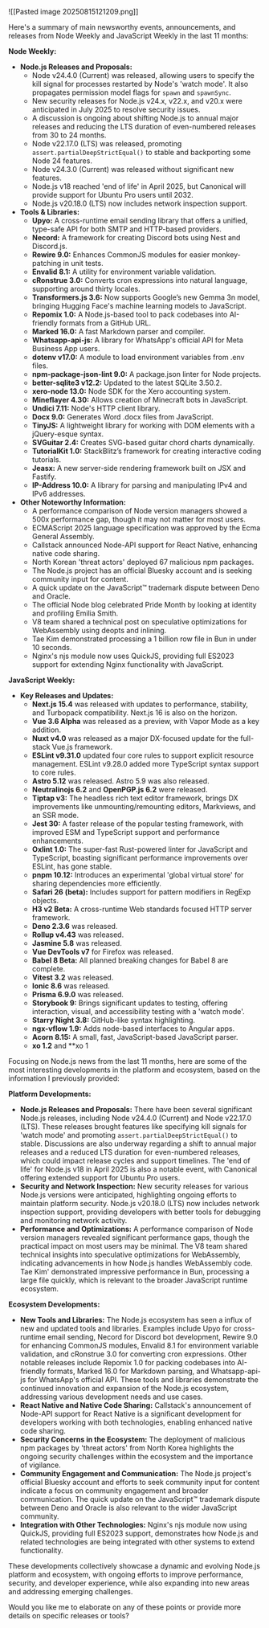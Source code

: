 
![[Pasted image 20250815121209.png]]

Here's a summary of main newsworthy events, announcements, and releases from Node Weekly and JavaScript Weekly in the last 11 months:  
  
**Node Weekly:**

- **Node.js Releases and Proposals:**
    - Node v24.4.0 (Current) was released, allowing users to specify the kill signal for processes restarted by Node's 'watch mode'. It also propagates permission model flags for `spawn` and `spawnSync`.
    - New security releases for Node.js v24.x, v22.x, and v20.x were anticipated in July 2025 to resolve security issues.
    - A discussion is ongoing about shifting Node.js to annual major releases and reducing the LTS duration of even-numbered releases from 30 to 24 months.
    - Node v22.17.0 (LTS) was released, promoting `assert.partialDeepStrictEqual()` to stable and backporting some Node 24 features.
    - Node v24.3.0 (Current) was released without significant new features.
    - Node.js v18 reached 'end of life' in April 2025, but Canonical will provide support for Ubuntu Pro users until 2032.
    - Node.js v20.18.0 (LTS) now includes network inspection support.
- **Tools & Libraries:**
    - **Upyo:** A cross-runtime email sending library that offers a unified, type-safe API for both SMTP and HTTP-based providers.
    - **Necord:** A framework for creating Discord bots using Nest and Discord.js.
    - **Rewire 9.0:** Enhances CommonJS modules for easier monkey-patching in unit tests.
    - **Envalid 8.1:** A utility for environment variable validation.
    - **cRonstrue 3.0:** Converts cron expressions into natural language, supporting around thirty locales.
    - **Transformers.js 3.6:** Now supports Google’s new Gemma 3n model, bringing Hugging Face's machine learning models to JavaScript.
    - **Repomix 1.0:** A Node.js-based tool to pack codebases into AI-friendly formats from a GitHub URL.
    - **Marked 16.0:** A fast Markdown parser and compiler.
    - **Whatsapp-api-js:** A library for WhatsApp's official API for Meta Business App users.
    - **dotenv v17.0:** A module to load environment variables from .env files.
    - **npm-package-json-lint 9.0:** A package.json linter for Node projects.
    - **better-sqlite3 v12.2:** Updated to the latest SQLite 3.50.2.
    - **xero-node 13.0:** Node SDK for the Xero accounting system.
    - **Mineflayer 4.30:** Allows creation of Minecraft bots in JavaScript.
    - **Undici 7.11:** Node's HTTP client library.
    - **Docx 9.0:** Generates Word .docx files from JavaScript.
    - **TinyJS:** A lightweight library for working with DOM elements with a jQuery-esque syntax.
    - **SVGuitar 2.4:** Creates SVG-based guitar chord charts dynamically.
    - **TutorialKit 1.0:** StackBlitz’s framework for creating interactive coding tutorials.
    - **Jeasx:** A new server-side rendering framework built on JSX and Fastify.
    - **IP-Address 10.0:** A library for parsing and manipulating IPv4 and IPv6 addresses.
- **Other Noteworthy Information:**
    - A performance comparison of Node version managers showed a 500x performance gap, though it may not matter for most users.
    - ECMAScript 2025 language specification was approved by the Ecma General Assembly.
    - Callstack announced Node-API support for React Native, enhancing native code sharing.
    - North Korean 'threat actors' deployed 67 malicious npm packages.
    - The Node.js project has an official Bluesky account and is seeking community input for content.
    - A quick update on the JavaScript™ trademark dispute between Deno and Oracle.
    - The official Node blog celebrated Pride Month by looking at identity and profiling Emilia Smith.
    - V8 team shared a technical post on speculative optimizations for WebAssembly using deopts and inlining.
    - Tae Kim demonstrated processing a 1 billion row file in Bun in under 10 seconds.
    - Nginx's njs module now uses QuickJS, providing full ES2023 support for extending Nginx functionality with JavaScript.

**JavaScript Weekly:**

- **Key Releases and Updates:**
    - **Next.js 15.4** was released with updates to performance, stability, and Turbopack compatibility. Next.js 16 is also on the horizon.
    - **Vue 3.6 Alpha** was released as a preview, with Vapor Mode as a key addition.
    - **Nuxt v4.0** was released as a major DX-focused update for the full-stack Vue.js framework.
    - **ESLint v9.31.0** updated four core rules to support explicit resource management. ESLint v9.28.0 added more TypeScript syntax support to core rules.
    - **Astro 5.12** was released. Astro 5.9 was also released.
    - **Neutralinojs 6.2** and **OpenPGP.js 6.2** were released.
    - **Tiptap v3:** The headless rich text editor framework, brings DX improvements like unmounting/remounting editors, Markviews, and an SSR mode.
    - **Jest 30:** A faster release of the popular testing framework, with improved ESM and TypeScript support and performance enhancements.
    - **Oxlint 1.0:** The super-fast Rust-powered linter for JavaScript and TypeScript, boasting significant performance improvements over ESLint, has gone stable.
    - **pnpm 10.12:** Introduces an experimental 'global virtual store' for sharing dependencies more efficiently.
    - **Safari 26 (beta):** Includes support for pattern modifiers in RegExp objects.
    - **H3 v2 Beta:** A cross-runtime Web standards focused HTTP server framework.
    - **Deno 2.3.6** was released.
    - **Rollup v4.43** was released.
    - **Jasmine 5.8** was released.
    - **Vue DevTools v7** for Firefox was released.
    - **Babel 8 Beta:** All planned breaking changes for Babel 8 are complete.
    - **Vitest 3.2** was released.
    - **Ionic 8.6** was released.
    - **Prisma 6.9.0** was released.
    - **Storybook 9:** Brings significant updates to testing, offering interaction, visual, and accessibility testing with a 'watch mode'.
    - **Starry Night 3.8:** GitHub-like syntax highlighting.
    - **ngx-vflow 1.9:** Adds node-based interfaces to Angular apps.
    - **Acorn 8.15:** A small, fast, JavaScript-based JavaScript parser.
    - **xo 1.2** and **xo 1


Focusing on Node.js news from the last 11 months, here are some of the most interesting developments in the platform and ecosystem, based on the information I previously provided:  
  
**Platform Developments:**

- **Node.js Releases and Proposals:** There have been several significant Node.js releases, including Node v24.4.0 (Current) and Node v22.17.0 (LTS). These releases brought features like specifying kill signals for 'watch mode' and promoting `assert.partialDeepStrictEqual()` to stable. Discussions are also underway regarding a shift to annual major releases and a reduced LTS duration for even-numbered releases, which could impact release cycles and support timelines. The 'end of life' for Node.js v18 in April 2025 is also a notable event, with Canonical offering extended support for Ubuntu Pro users.
- **Security and Network Inspection:** New security releases for various Node.js versions were anticipated, highlighting ongoing efforts to maintain platform security. Node.js v20.18.0 (LTS) now includes network inspection support, providing developers with better tools for debugging and monitoring network activity.
- **Performance and Optimizations:** A performance comparison of Node version managers revealed significant performance gaps, though the practical impact on most users may be minimal. The V8 team shared technical insights into speculative optimizations for WebAssembly, indicating advancements in how Node.js handles WebAssembly code. Tae Kim' demonstrated impressive performance in Bun, processing a large file quickly, which is relevant to the broader JavaScript runtime ecosystem.

**Ecosystem Developments:**

- **New Tools and Libraries:** The Node.js ecosystem has seen a influx of new and updated tools and libraries. Examples include Upyo for cross-runtime email sending, Necord for Discord bot development, Rewire 9.0 for enhancing CommonJS modules, Envalid 8.1 for environment variable validation, and cRonstrue 3.0 for converting cron expressions. Other notable releases include Repomix 1.0 for packing codebases into AI-friendly formats, Marked 16.0 for Markdown parsing, and Whatsapp-api-js for WhatsApp's official API. These tools and libraries demonstrate the continued innovation and expansion of the Node.js ecosystem, addressing various development needs and use cases.
- **React Native and Native Code Sharing:** Callstack's announcement of Node-API support for React Native is a significant development for developers working with both technologies, enabling enhanced native code sharing.
- **Security Concerns in the Ecosystem:** The deployment of malicious npm packages by 'threat actors' from North Korea highlights the ongoing security challenges within the ecosystem and the importance of vigilance.
- **Community Engagement and Communication:** The Node.js project's official Bluesky account and efforts to seek community input for content indicate a focus on community engagement and broader communication. The quick update on the JavaScript™ trademark dispute between Deno and Oracle is also relevant to the wider JavaScript community.
- **Integration with Other Technologies:** Nginx's njs module now using QuickJS, providing full ES2023 support, demonstrates how Node.js and related technologies are being integrated with other systems to extend functionality.

These developments collectively showcase a dynamic and evolving Node.js platform and ecosystem, with ongoing efforts to improve performance, security, and developer experience, while also expanding into new areas and addressing emerging challenges.  
  
Would you like me to elaborate on any of these points or provide more details on specific releases or tools?